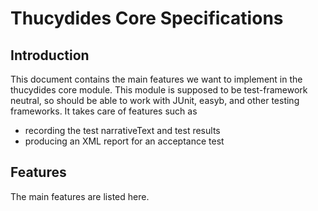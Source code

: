 # Thucydides Core Specifications


## Introduction

This document contains the main features we want to implement in the thucydides core module.
This module is supposed to be test-framework neutral, so should be able to work with JUnit, easyb,
and other testing frameworks. It takes care of features such as 

  - recording the test narrativeText and test results
  - producing an XML report for an acceptance test
  
## Features
The main features are listed here.
